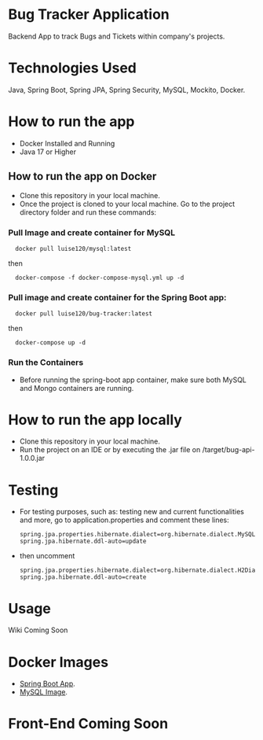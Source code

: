 # Bug Tracker Application
Backend App to track Bugs and Tickets within company's projects.

# Technologies Used
Java, Spring Boot, Spring JPA, Spring Security, MySQL, Mockito, Docker.

# How to run the app
- Docker Installed and Running
- Java 17 or Higher

## How to run the app on Docker
- Clone this repository in your local machine.
- Once the project is cloned to your local machine. Go to the project directory folder and run these commands:
 
### Pull Image and create container for MySQL
```
  docker pull luise120/mysql:latest
```
then
```
  docker-compose -f docker-compose-mysql.yml up -d
```

### Pull image and create container for the Spring Boot app:
```
  docker pull luise120/bug-tracker:latest
```
then
```
  docker-compose up -d
```

### Run the Containers
- Before running the spring-boot app container, make sure both MySQL and Mongo containers are running.

# How to run the app locally
- Clone this repository in your local machine.
- Run the project on an IDE or by executing the .jar file on /target/bug-api-1.0.0.jar

# Testing
- For testing purposes, such as: testing new and current functionalities and more, go to application.properties and comment these lines:
  ```
  spring.jpa.properties.hibernate.dialect=org.hibernate.dialect.MySQL8Dialect
  spring.jpa.hibernate.ddl-auto=update
  ```
- then uncomment
  ```
  spring.jpa.properties.hibernate.dialect=org.hibernate.dialect.H2Dialect
  spring.jpa.hibernate.ddl-auto=create
  ```
  

# Usage
  Wiki Coming Soon

# Docker Images
- [Spring Boot App](https://hub.docker.com/r/luise120/bug-tracker).
- [MySQL Image](https://hub.docker.com/r/luise120/mysql).


# Front-End Coming Soon

